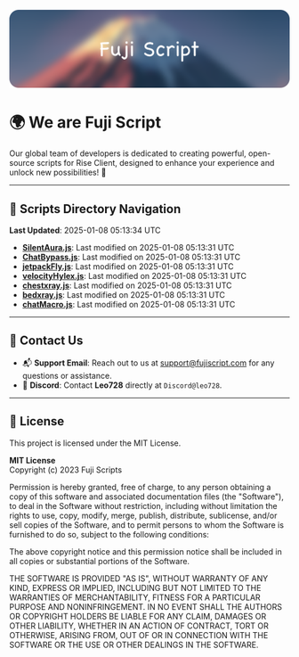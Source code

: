 ![Banner](.github/b.webp)

# 🌍 **We are Fuji Script**

Our global team of developers is dedicated to creating powerful, open-source scripts for Rise Client, designed to enhance your experience and unlock new possibilities! 🌟

---
<!-- SCRIPTS_NAVIGATION_START -->
## 📂 **Scripts Directory Navigation**

**Last Updated**: 2025-01-08 05:13:34 UTC

- **[SilentAura.js](scripts/SilentAura.js)**: Last modified on 2025-01-08 05:13:31 UTC
- **[ChatBypass.js](scripts/ChatBypass.js)**: Last modified on 2025-01-08 05:13:31 UTC
- **[jetpackFly.js](scripts/jetpackFly.js)**: Last modified on 2025-01-08 05:13:31 UTC
- **[velocityHylex.js](scripts/velocityHylex.js)**: Last modified on 2025-01-08 05:13:31 UTC
- **[chestxray.js](scripts/chestxray.js)**: Last modified on 2025-01-08 05:13:31 UTC
- **[bedxray.js](scripts/bedxray.js)**: Last modified on 2025-01-08 05:13:31 UTC
- **[chatMacro.js](scripts/chatMacro.js)**: Last modified on 2025-01-08 05:13:31 UTC

<!-- SCRIPTS_NAVIGATION_END -->

---

## 💬 **Contact Us**  
- 📬 **Support Email**: Reach out to us at [support@fujiscript.com](mailto:support@fujiscript.com) for any questions or assistance.  
- 💬 **Discord**: Contact **Leo728** directly at `Discord@leo728`.

---

## 📜 **License**

This project is licensed under the MIT License.  

**MIT License**  
Copyright (c) 2023 Fuji Scripts  

Permission is hereby granted, free of charge, to any person obtaining a copy of this software and associated documentation files (the "Software"), to deal in the Software without restriction, including without limitation the rights to use, copy, modify, merge, publish, distribute, sublicense, and/or sell copies of the Software, and to permit persons to whom the Software is furnished to do so, subject to the following conditions:  

The above copyright notice and this permission notice shall be included in all copies or substantial portions of the Software.  

THE SOFTWARE IS PROVIDED "AS IS", WITHOUT WARRANTY OF ANY KIND, EXPRESS OR IMPLIED, INCLUDING BUT NOT LIMITED TO THE WARRANTIES OF MERCHANTABILITY, FITNESS FOR A PARTICULAR PURPOSE AND NONINFRINGEMENT. IN NO EVENT SHALL THE AUTHORS OR COPYRIGHT HOLDERS BE LIABLE FOR ANY CLAIM, DAMAGES OR OTHER LIABILITY, WHETHER IN AN ACTION OF CONTRACT, TORT OR OTHERWISE, ARISING FROM, OUT OF OR IN CONNECTION WITH THE SOFTWARE OR THE USE OR OTHER DEALINGS IN THE SOFTWARE.  
